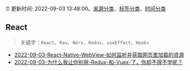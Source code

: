 :alarm_clock: 更新时间: 2022-09-03 13:48:00。[来源分类](../README.md)、[标签分类](../TAGS.md)、[时间分类](../TIMELINE.md)

## React


> 关键字：`React`、`Rax`、`Nerv`、`Redux`、`useEffect`、`Hooks`



- [2022-09-03-React-Native-WebView-如何监听并获取网页里加载的资源](https://www.v2ex.com/t/877500) 
- [2022-09-03-为什么我让你别用-Redux-和-Vuex-了，你却不得不学呢？](https://www.v2ex.com/t/877480) 